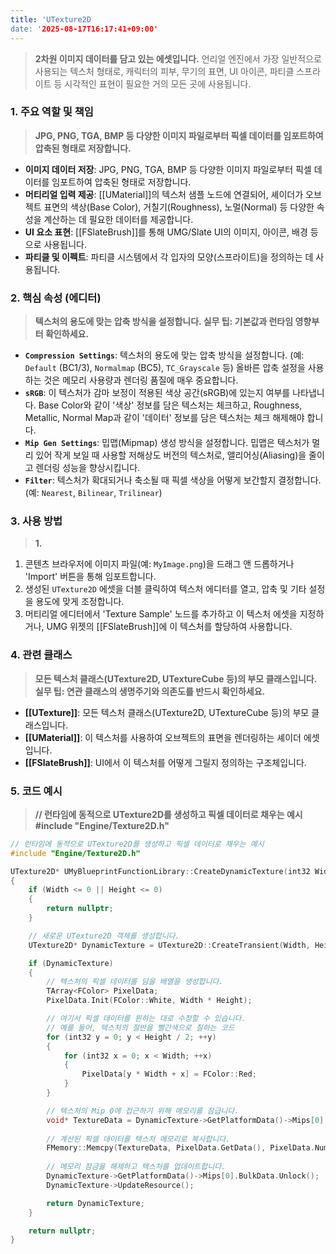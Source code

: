 ```yaml
---
title: 'UTexture2D
date: '2025-08-17T16:17:41+09:00'
---
```




> **2차원 이미지 데이터를 담고 있는 에셋입니다.** 언리얼 엔진에서 가장 일반적으로 사용되는 텍스처 형태로, 캐릭터의 피부, 무기의 표면, UI 아이콘, 파티클 스프라이트 등 시각적인 표현이 필요한 거의 모든 곳에 사용됩니다.

### **1. 주요 역할 및 책임**
> **JPG, PNG, TGA, BMP 등 다양한 이미지 파일로부터 픽셀 데이터를 임포트하여 압축된 형태로 저장합니다.**
* **이미지 데이터 저장**:
	JPG, PNG, TGA, BMP 등 다양한 이미지 파일로부터 픽셀 데이터를 임포트하여 압축된 형태로 저장합니다.
* **머티리얼 입력 제공**:
	[[UMaterial]]의 텍스처 샘플 노드에 연결되어, 셰이더가 오브젝트 표면의 색상(Base Color), 거칠기(Roughness), 노멀(Normal) 등 다양한 속성을 계산하는 데 필요한 데이터를 제공합니다.
* **UI 요소 표현**:
	[[FSlateBrush]]를 통해 UMG/Slate UI의 이미지, 아이콘, 배경 등으로 사용됩니다.
* **파티클 및 이펙트**:
	파티클 시스템에서 각 입자의 모양(스프라이트)을 정의하는 데 사용됩니다.

### **2. 핵심 속성 (에디터)**
> **텍스처의 용도에 맞는 압축 방식을 설정합니다. 실무 팁: 기본값과 런타임 영향부터 확인하세요.**
* **`Compression Settings`**:
	텍스처의 용도에 맞는 압축 방식을 설정합니다. (예: `Default` (BC1/3), `Normalmap` (BC5), `TC_Grayscale` 등) 올바른 압축 설정을 사용하는 것은 메모리 사용량과 렌더링 품질에 매우 중요합니다.
* **`sRGB`**:
	이 텍스처가 감마 보정이 적용된 색상 공간(sRGB)에 있는지 여부를 나타냅니다. Base Color와 같이 '색상' 정보를 담은 텍스처는 체크하고, Roughness, Metallic, Normal Map과 같이 '데이터' 정보를 담은 텍스처는 체크 해제해야 합니다.
* **`Mip Gen Settings`**:
	밉맵(Mipmap) 생성 방식을 설정합니다. 밉맵은 텍스처가 멀리 있어 작게 보일 때 사용할 저해상도 버전의 텍스처로, 앨리어싱(Aliasing)을 줄이고 렌더링 성능을 향상시킵니다.
* **`Filter`**:
	텍스처가 확대되거나 축소될 때 픽셀 색상을 어떻게 보간할지 결정합니다. (예: `Nearest`, `Bilinear`, `Trilinear`)

### **3. 사용 방법**
> **1.**
1.  콘텐츠 브라우저에 이미지 파일(예:
	`MyImage.png`)을 드래그 앤 드롭하거나 'Import' 버튼을 통해 임포트합니다.
2.  생성된 `UTexture2D` 에셋을 더블 클릭하여 텍스처 에디터를 열고, 압축 및 기타 설정을 용도에 맞게 조정합니다.
3.  머티리얼 에디터에서 'Texture Sample' 노드를 추가하고 이 텍스처 에셋을 지정하거나, UMG 위젯의 [[FSlateBrush]]에 이 텍스처를 할당하여 사용합니다.

### **4. 관련 클래스**
> **모든 텍스처 클래스(UTexture2D, UTextureCube 등)의 부모 클래스입니다. 실무 팁: 연관 클래스의 생명주기와 의존도를 반드시 확인하세요.**
* **[[UTexture]]**:
	모든 텍스처 클래스(UTexture2D, UTextureCube 등)의 부모 클래스입니다.
* **[[UMaterial]]**:
	이 텍스처를 사용하여 오브젝트의 표면을 렌더링하는 셰이더 에셋입니다.
* **[[FSlateBrush]]**:
	UI에서 이 텍스처를 어떻게 그릴지 정의하는 구조체입니다.

### **5. 코드 예시**
> **// 런타임에 동적으로 UTexture2D를 생성하고 픽셀 데이터로 채우는 예시 #include "Engine/Texture2D.h"**
```cpp
// 런타임에 동적으로 UTexture2D를 생성하고 픽셀 데이터로 채우는 예시
#include "Engine/Texture2D.h"

UTexture2D* UMyBlueprintFunctionLibrary::CreateDynamicTexture(int32 Width, int32 Height)
{
    if (Width <= 0 || Height <= 0)
    {
        return nullptr;
    }

    // 새로운 UTexture2D 객체를 생성합니다.
    UTexture2D* DynamicTexture = UTexture2D::CreateTransient(Width, Height, PF_B8G8R8A8);

    if (DynamicTexture)
    {
        // 텍스처의 픽셀 데이터를 담을 배열을 생성합니다.
        TArray<FColor> PixelData;
        PixelData.Init(FColor::White, Width * Height);

        // 여기서 픽셀 데이터를 원하는 대로 수정할 수 있습니다.
        // 예를 들어, 텍스처의 절반을 빨간색으로 칠하는 코드
        for (int32 y = 0; y < Height / 2; ++y)
        {
            for (int32 x = 0; x < Width; ++x)
            {
                PixelData[y * Width + x] = FColor::Red;
            }
        }

        // 텍스처의 Mip 0에 접근하기 위해 메모리를 잠급니다.
        void* TextureData = DynamicTexture->GetPlatformData()->Mips[0].BulkData.Lock(LOCK_READ_WRITE);
        
        // 계산된 픽셀 데이터를 텍스처 메모리로 복사합니다.
        FMemory::Memcpy(TextureData, PixelData.GetData(), PixelData.Num() * sizeof(FColor));
        
        // 메모리 잠금을 해제하고 텍스처를 업데이트합니다.
        DynamicTexture->GetPlatformData()->Mips[0].BulkData.Unlock();
        DynamicTexture->UpdateResource();

        return DynamicTexture;
    }

    return nullptr;
}
```
```
